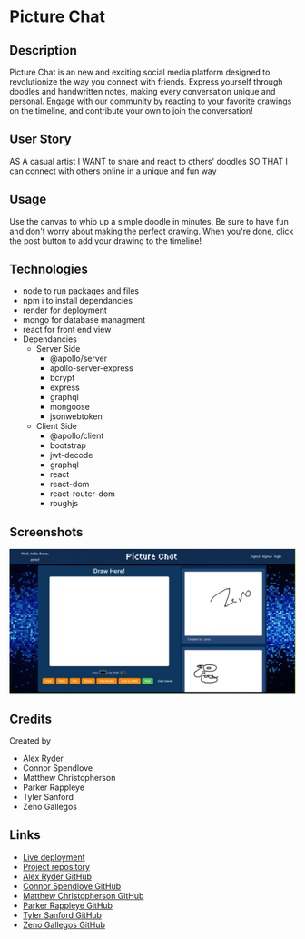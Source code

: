 # Picture Chat
## Description
Picture Chat is an new and exciting social media platform designed to revolutionize the way you connect with friends. Express yourself through doodles and handwritten notes, making every conversation unique and personal. Engage with our community by reacting to your favorite drawings on the timeline, and contribute your own to join the conversation!
## User Story
AS A casual artist
I WANT to share and react to others' doodles
SO THAT I can connect with others online in a unique and fun way
## Usage
Use the canvas to whip up a simple doodle in minutes. Be sure to have fun and don't worry about making the perfect drawing. When you're done, click the post button to add your drawing to the timeline!
## Technologies
- node to run packages and files
- npm i to install dependancies
- render for deployment
- mongo for database managment
- react for front end view
- Dependancies
    - Server Side
        - @apollo/server
        - apollo-server-express
        - bcrypt
        - express
        - graphql
        - mongoose
        - jsonwebtoken
    - Client Side
        - @apollo/client
        - bootstrap
        - jwt-decode
        - graphql
        - react
        - react-dom
        - react-router-dom
        - roughjs

## Screenshots
![image of the landing page of the site](./assets/updatedscreen.PNG)

## Credits
Created by 
- Alex Ryder
- Connor Spendlove
- Matthew Christopherson
- Parker Rappleye
- Tyler Sanford
- Zeno Gallegos

## Links
- [Live deployment](https://picture-chat.onrender.com/#login)
- [Project repository](https://github.com/Matt-Christopherson/picture-chat)
- [Alex Ryder GitHub](https://github.com/Zorzorac05)
- [Connor Spendlove GitHub](https://github.com/ConnorSpendlove)
- [Matthew Christopherson GitHub](https://github.com/Matt-Christopherson)
- [Parker Rappleye GitHub](https://github.com/prappleman)
- [Tyler Sanford GitHub](https://github.com/Tylersanford55)
- [Zeno Gallegos GitHub](https://github.com/zenogallegos)

<!-- This template provides a minimal setup to get React working in Vite with HMR and some ESLint rules.

Currently, two official plugins are available:

- [@vitejs/plugin-react](https://github.com/vitejs/vite-plugin-react/blob/main/packages/plugin-react/README.md) uses [Babel](https://babeljs.io/) for Fast Refresh
- [@vitejs/plugin-react-swc](https://github.com/vitejs/vite-plugin-react-swc) uses [SWC](https://swc.rs/) for Fast Refresh -->

